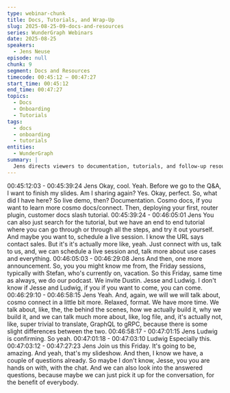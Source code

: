 ```yaml
---
type: webinar-chunk
title: Docs, Tutorials, and Wrap-Up
slug: 2025-08-25-09-docs-and-resources
series: WunderGraph Webinars
date: 2025-08-25
speakers:
  - Jens Neuse
episode: null
chunk: 9
segment: Docs and Resources
timecode: 00:45:12 – 00:47:27
start_time: 00:45:12
end_time: 00:47:27
topics:
  - Docs
  - Onboarding
  - Tutorials
tags:
  - docs
  - onboarding
  - tutorials
entities:
  - WunderGraph
summary: |
  Jens directs viewers to documentation, tutorials, and follow-up resources, emphasizing ease of onboarding.
---
```


00:45:12:03 - 00:45:39:24
Jens
Okay, cool. Yeah. Before we go to the Q&A, I want to finish my slides. Am I sharing again? Yes.
Okay, perfect. So, what did I have here? So live demo, then? Documentation. Cosmo docs, if
you want to learn more cosmo docs/connect. Then, deploying your first, router plugin, customer
docs slash tutorial.
00:45:39:24 - 00:46:05:01
Jens
You can also just search for the tutorial, but we have an end to end tutorial where you can go
through or through all the steps, and try it out yourself. And maybe you want to, schedule a live
session. I know the URL says contact sales. But it's it's actually more like, yeah. Just connect
with us, talk to us, and, we can schedule a live session and, talk more about use cases and
everything.
00:46:05:03 - 00:46:29:08
Jens
And then, one more announcement. So, you you might know me from, the Friday sessions,
typically with Stefan, who's currently on, vacation. So this Friday, same time as always, we do
our podcast. We invite Dustin. Jesse and Ludwig. I don't know if Jesse and Ludwig, if you if you
want to come, you can come.
00:46:29:10 - 00:46:58:15
Jens
Yeah. And, again, we will we will talk about, cosmo connect in a little bit more. Relaxed, format.
We have more time. We talk about, like, the, the behind the scenes, how we actually build it,
why we build it, and we can talk much more about, like, log file, and, it's actually not, like, super
trivial to translate, GraphQL to gRPC, because there is some slight differences between the two.
00:46:58:17 - 00:47:01:15
Jens
Ludwig is confirming. So yeah.
00:47:01:18 - 00:47:03:10
Ludwig
Especially this.
00:47:03:12 - 00:47:27:23
Jens
Join us this Friday. It's going to be, amazing. And yeah, that's my slideshow. And then, I know
we have, a couple of questions already. So maybe I don't know, Jesse, you you are hands on
with, with the chat. And we can also look into the answered questions, because maybe we can
just pick it up for the conversation, for the benefit of everybody.
